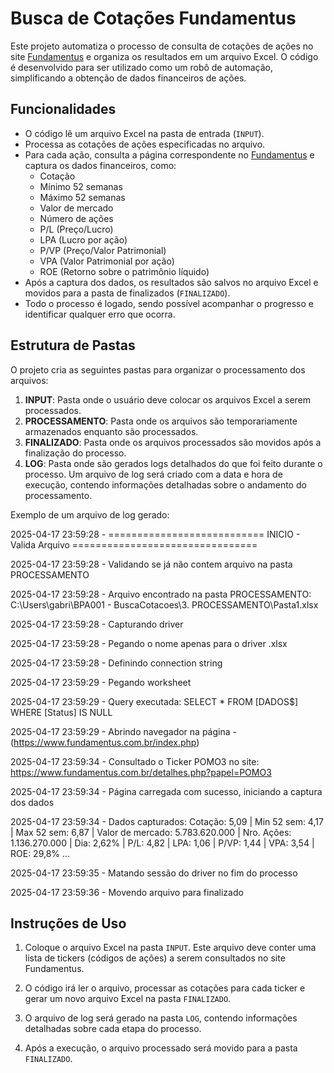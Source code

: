 # Busca de Cotações Fundamentus

Este projeto automatiza o processo de consulta de cotações de ações no site [Fundamentus](https://www.fundamentus.com.br) e organiza os resultados em um arquivo Excel. O código é desenvolvido para ser utilizado como um robô de automação, simplificando a obtenção de dados financeiros de ações.

## Funcionalidades

- O código lê um arquivo Excel na pasta de entrada (`INPUT`).
- Processa as cotações de ações especificadas no arquivo.
- Para cada ação, consulta a página correspondente no [Fundamentus](https://www.fundamentus.com.br) e captura os dados financeiros, como:
  - Cotação
  - Mínimo 52 semanas
  - Máximo 52 semanas
  - Valor de mercado
  - Número de ações
  - P/L (Preço/Lucro)
  - LPA (Lucro por ação)
  - P/VP (Preço/Valor Patrimonial)
  - VPA (Valor Patrimonial por ação)
  - ROE (Retorno sobre o patrimônio líquido)
- Após a captura dos dados, os resultados são salvos no arquivo Excel e movidos para a pasta de finalizados (`FINALIZADO`).
- Todo o processo é logado, sendo possível acompanhar o progresso e identificar qualquer erro que ocorra.

## Estrutura de Pastas

O projeto cria as seguintes pastas para organizar o processamento dos arquivos:

1. **INPUT**: Pasta onde o usuário deve colocar os arquivos Excel a serem processados.
2. **PROCESSAMENTO**: Pasta onde os arquivos são temporariamente armazenados enquanto são processados.
3. **FINALIZADO**: Pasta onde os arquivos processados são movidos após a finalização do processo.
4. **LOG**: Pasta onde são gerados logs detalhados do que foi feito durante o processo. Um arquivo de log será criado com a data e hora de execução, contendo informações detalhadas sobre o andamento do processamento.

Exemplo de um arquivo de log gerado:

2025-04-17 23:59:28 - =========================== INICIO - Valida Arquivo ================================ 

2025-04-17 23:59:28 - Validando se já não contem arquivo na pasta PROCESSAMENTO 

2025-04-17 23:59:28 - Arquivo encontrado na pasta PROCESSAMENTO: C:\Users\gabri\BPA001 - BuscaCotacoes\3. PROCESSAMENTO\Pasta1.xlsx 

2025-04-17 23:59:28 - Capturando driver 

2025-04-17 23:59:28 - Pegando o nome apenas para o driver .xlsx 

2025-04-17 23:59:28 - Definindo connection string 

2025-04-17 23:59:29 - Pegando worksheet 

2025-04-17 23:59:29 - Query executada: SELECT * FROM [DADOS$] WHERE [Status] IS NULL 

2025-04-17 23:59:29 - Abrindo navegador na página - (https://www.fundamentus.com.br/index.php) 

2025-04-17 23:59:34 - Consultado o Ticker POMO3 no site: https://www.fundamentus.com.br/detalhes.php?papel=POMO3 

2025-04-17 23:59:34 - Página carregada com sucesso, iniciando a captura dos dados 

2025-04-17 23:59:34 - Dados capturados: Cotação: 5,09 | Min 52 sem: 4,17 | Max 52 sem: 6,87 | Valor de mercado: 5.783.620.000 | Nro. Ações: 1.136.270.000 | Dia: 2,62% | P/L: 4,82 | LPA: 1,06 | P/VP: 1,44 | VPA: 3,54 | ROE: 29,8% ... 

2025-04-17 23:59:35 - Matando sessão do driver no fim do processo 

2025-04-17 23:59:36 - Movendo arquivo para finalizado


## Instruções de Uso

1. Coloque o arquivo Excel na pasta `INPUT`. Este arquivo deve conter uma lista de tickers (códigos de ações) a serem consultados no site Fundamentus.
   
2. O código irá ler o arquivo, processar as cotações para cada ticker e gerar um novo arquivo Excel na pasta `FINALIZADO`.

3. O arquivo de log será gerado na pasta `LOG`, contendo informações detalhadas sobre cada etapa do processo.

4. Após a execução, o arquivo processado será movido para a pasta `FINALIZADO`.
